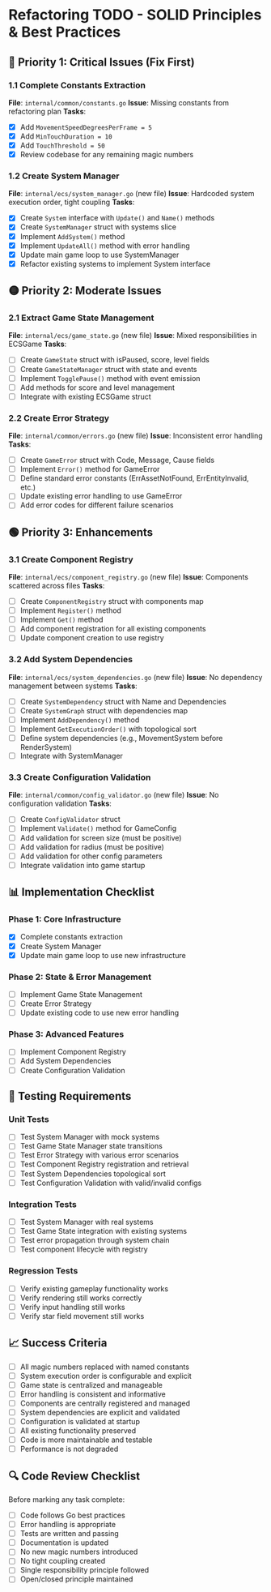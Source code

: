 # Refactoring TODO - SOLID Principles & Best Practices

## 🔴 **Priority 1: Critical Issues (Fix First)**

### 1.1 Complete Constants Extraction
**File**: `internal/common/constants.go`
**Issue**: Missing constants from refactoring plan
**Tasks**:
- [x] Add `MovementSpeedDegreesPerFrame = 5`
- [x] Add `MinTouchDuration = 10`
- [x] Add `TouchThreshold = 50`
- [x] Review codebase for any remaining magic numbers

### 1.2 Create System Manager
**File**: `internal/ecs/system_manager.go` (new file)
**Issue**: Hardcoded system execution order, tight coupling
**Tasks**:
- [x] Create `System` interface with `Update()` and `Name()` methods
- [x] Create `SystemManager` struct with systems slice
- [x] Implement `AddSystem()` method
- [x] Implement `UpdateAll()` method with error handling
- [x] Update main game loop to use SystemManager
- [x] Refactor existing systems to implement System interface

## 🟡 **Priority 2: Moderate Issues**

### 2.1 Extract Game State Management
**File**: `internal/ecs/game_state.go` (new file)
**Issue**: Mixed responsibilities in ECSGame
**Tasks**:
- [ ] Create `GameState` struct with isPaused, score, level fields
- [ ] Create `GameStateManager` struct with state and events
- [ ] Implement `TogglePause()` method with event emission
- [ ] Add methods for score and level management
- [ ] Integrate with existing ECSGame struct

### 2.2 Create Error Strategy
**File**: `internal/common/errors.go` (new file)
**Issue**: Inconsistent error handling
**Tasks**:
- [ ] Create `GameError` struct with Code, Message, Cause fields
- [ ] Implement `Error()` method for GameError
- [ ] Define standard error constants (ErrAssetNotFound, ErrEntityInvalid, etc.)
- [ ] Update existing error handling to use GameError
- [ ] Add error codes for different failure scenarios

## 🟢 **Priority 3: Enhancements**

### 3.1 Create Component Registry
**File**: `internal/ecs/component_registry.go` (new file)
**Issue**: Components scattered across files
**Tasks**:
- [ ] Create `ComponentRegistry` struct with components map
- [ ] Implement `Register()` method
- [ ] Implement `Get()` method
- [ ] Add component registration for all existing components
- [ ] Update component creation to use registry

### 3.2 Add System Dependencies
**File**: `internal/ecs/system_dependencies.go` (new file)
**Issue**: No dependency management between systems
**Tasks**:
- [ ] Create `SystemDependency` struct with Name and Dependencies
- [ ] Create `SystemGraph` struct with dependencies map
- [ ] Implement `AddDependency()` method
- [ ] Implement `GetExecutionOrder()` with topological sort
- [ ] Define system dependencies (e.g., MovementSystem before RenderSystem)
- [ ] Integrate with SystemManager

### 3.3 Create Configuration Validation
**File**: `internal/common/config_validator.go` (new file)
**Issue**: No configuration validation
**Tasks**:
- [ ] Create `ConfigValidator` struct
- [ ] Implement `Validate()` method for GameConfig
- [ ] Add validation for screen size (must be positive)
- [ ] Add validation for radius (must be positive)
- [ ] Add validation for other config parameters
- [ ] Integrate validation into game startup

## 📊 **Implementation Checklist**

### Phase 1: Core Infrastructure
- [x] Complete constants extraction
- [x] Create System Manager
- [x] Update main game loop to use new infrastructure

### Phase 2: State & Error Management
- [ ] Implement Game State Management
- [ ] Create Error Strategy
- [ ] Update existing code to use new error handling

### Phase 3: Advanced Features
- [ ] Implement Component Registry
- [ ] Add System Dependencies
- [ ] Create Configuration Validation

## 🧪 **Testing Requirements**

### Unit Tests
- [ ] Test System Manager with mock systems
- [ ] Test Game State Manager state transitions
- [ ] Test Error Strategy with various error scenarios
- [ ] Test Component Registry registration and retrieval
- [ ] Test System Dependencies topological sort
- [ ] Test Configuration Validation with valid/invalid configs

### Integration Tests
- [ ] Test System Manager with real systems
- [ ] Test Game State integration with existing systems
- [ ] Test error propagation through system chain
- [ ] Test component lifecycle with registry

### Regression Tests
- [ ] Verify existing gameplay functionality works
- [ ] Verify rendering still works correctly
- [ ] Verify input handling still works
- [ ] Verify star field movement still works

## 📈 **Success Criteria**

- [ ] All magic numbers replaced with named constants
- [ ] System execution order is configurable and explicit
- [ ] Game state is centralized and manageable
- [ ] Error handling is consistent and informative
- [ ] Components are centrally registered and managed
- [ ] System dependencies are explicit and validated
- [ ] Configuration is validated at startup
- [ ] All existing functionality preserved
- [ ] Code is more maintainable and testable
- [ ] Performance is not degraded

## 🔍 **Code Review Checklist**

Before marking any task complete:
- [ ] Code follows Go best practices
- [ ] Error handling is appropriate
- [ ] Tests are written and passing
- [ ] Documentation is updated
- [ ] No new magic numbers introduced
- [ ] No tight coupling created
- [ ] Single responsibility principle followed
- [ ] Open/closed principle maintained 